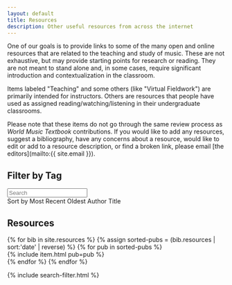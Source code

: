 ```yaml
---
layout: default
title: Resources
description: Other useful resources from across the internet
---
```

One of our goals is to provide links to some of the many open and online resources that are related to the teaching and study of music. These are not exhaustive, but may provide starting points for research or reading. They are not meant to stand alone and, in some cases, require significant introduction and contextualization in the classroom.

Items labeled "Teaching" and some others (like "Virtual Fieldwork") are primarily intended for instructors. Others are resources that people have used as assigned reading/watching/listening in their undergraduate classrooms.

Please note that these items do not go through the same review process as *World Music Textbook* contributions. If you would like to add any resources, suggest a bibliography, have any concerns about a resource, would like to edit or add to a resource description, or find a broken link, please email [the editors](mailto:{{ site.email }}).

## Filter by Tag

<div id = "tagList"></div>

<div id="search-and-sort">
    <div style="overflow:hidden;">
        <input name="searchBar" id="searchBar" placeholder="Search"/>
    </div>
    <div class="btn-group">
        <span id="sortRecent" class="btn sorting">Sort by Most Recent</span>
        <span id="sortOldest" class="btn">Oldest</span>
        <span id="sortAuthor" class="btn">Author</span>
        <span id="sortTitle" class="btn">Title</span>
    </div>
    <div style="clear:both;"></div>
</div>

## Resources

<div id = "itemList">
    {% for bib in site.resources %}
        {% assign sorted-pubs = (bib.resources | sort:'date' | reverse) %}
        {% for pub in sorted-pubs %}
            <div class = "item">
                {% include item.html pub=pub %}
            </div>
        {% endfor %}
    {% endfor %}
</div>

{% include search-filter.html %}
